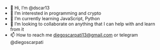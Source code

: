 - 👋 Hi, I’m @dscar13
- 👀 I’m interested in programming and crypto
- 🌱 I’m currently learning JavaScript, Python
- 💞️ I’m looking to collaborate on anything that I can help with and learn from it
- 📫 How to reach me diegoscarpati13@gmail.com or telegram @diegoscarpati

<!---
dscar13/dscar13 is a ✨ special ✨ repository because its `README.md` (this file) appears on your GitHub profile.
You can click the Preview link to take a look at your changes.
--->

